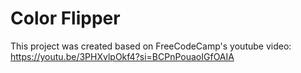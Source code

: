 # Color Flipper

This project was created based on FreeCodeCamp's youtube video: https://youtu.be/3PHXvlpOkf4?si=BCPnPouaoIGfOAIA

